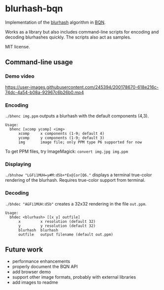 # blurhash-bqn

Implementation of the [blurhash](https://blurha.sh/) algorithm in [BQN](https://mlochbaum.github.io/BQN/).

Works as a library but also includes command-line scripts for encoding and decoding blurhashes quickly. The scripts also act as samples.

MIT license.

## Command-line usage

### Demo video

https://user-images.githubusercontent.com/245394/200178670-618e216c-74dc-4a54-b08a-92967c6b26b0.mp4

### Encoding

`./bhenc img.ppm` outputs a blurhash with the default components (4,3).

```
Usage:
  bhenc [xcomp ycomp] <img>
      xcomp     x components (1-9; default 4)
      ycomp     y components (1-9; default 3)
      img       image file; only PPM type P6 supported for now
```

To get PPM files, try ImageMagick: `convert img.jpg img.ppm`

### Displaying

`./bhshow "LGFi1MUH=y#M:d5b+*Ex@[or[Q6."` displays a terminal true-color rendering of the blurhash. Requires true-color support from terminal.

### Decoding

`./bhdec "AGFi1MUH:d5b"` creates a 32x32 rendering in the file `out.ppm`.

```
Usage:
  bhdec <blurhash> [[x y] outfile]
      x         x resolution (default 32)
      y         y resolution (default 32)
      blurhash  blurhash
      outfile   output filename (default out.ppm)
```

## Future work

- performance enhancements
- properly document the BQN API
- add browser demo
- support other image formats, probably with external libraries
- add images to readme
